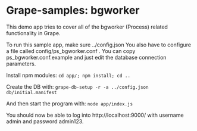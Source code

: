 
# Grape-samples: bgworker

This demo app tries to cover all of the bgworker (Process) related functionality in Grape.


To run this sample app, make sure ../config.json
You also have to configure a file called config/ps_bgworker.conf . You can copy ps_bgworker.conf.example and just edit the database connection parameters.

Install npm modules:
```cd app/; npm install; cd ..```

Create the DB with: 
```grape-db-setup -r -a ../config.json db/initial.manifest```

And then start the program with:
```node app/index.js```

You should now be able to log into http://localhost:9000/ with username admin and password admin123.



